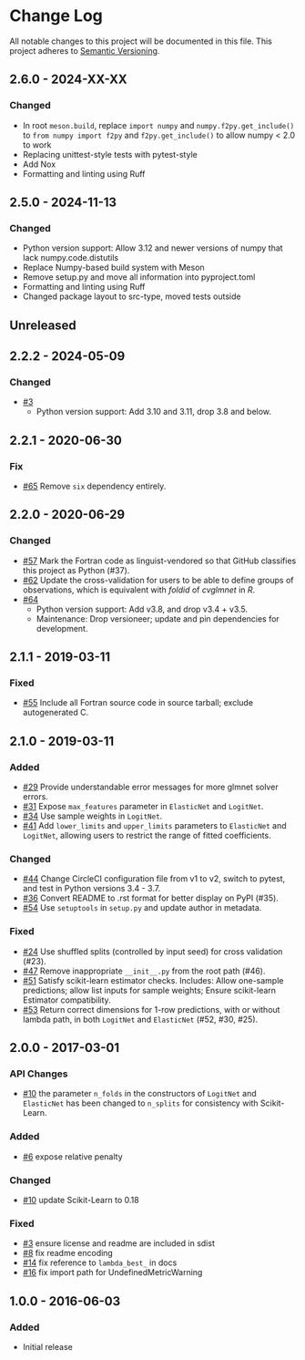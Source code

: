 # Change Log
All notable changes to this project will be documented in this file.
This project adheres to [Semantic Versioning](http://semver.org/).

## 2.6.0 - 2024-XX-XX
### Changed
* In root `meson.build`, replace `import numpy` and `numpy.f2py.get_include()` to 
  `from numpy import f2py` and `f2py.get_include()` to allow numpy < 2.0 to work
* Replacing unittest-style tests with pytest-style
* Add Nox
* Formatting and linting using Ruff

## 2.5.0 - 2024-11-13

### Changed
* Python version support: Allow 3.12 and newer versions of numpy
  that lack numpy.code.distutils
* Replace Numpy-based build system with Meson
* Remove setup.py and move all information into pyproject.toml
* Formatting and linting using Ruff
* Changed package layout to src-type, moved tests outside

## Unreleased

## 2.2.2 - 2024-05-09
### Changed
* [#3](https://github.com/replicahq/python-glmnet/pull/3)
   - Python version support: Add 3.10 and 3.11, drop 3.8 and below.

## 2.2.1 - 2020-06-30
### Fix
* [#65](https://github.com/civisanalytics/python-glmnet/pull/65)
  Remove `six` dependency entirely.

## 2.2.0 - 2020-06-29
### Changed
* [#57](https://github.com/civisanalytics/python-glmnet/pull/57)
  Mark the Fortran code as linguist-vendored so that GitHub classifies
  this project as Python (#37).
* [#62](https://github.com/civisanalytics/python-glmnet/pull/62)
  Update the cross-validation for users to be able to define groups of
  observations, which is equivalent with *foldid* of *cvglmnet* in *R*.
* [#64](https://github.com/civisanalytics/python-glmnet/pull/64)
   - Python version support: Add v3.8, and drop v3.4 + v3.5.
   - Maintenance: Drop versioneer; update and pin dependencies for development.

## 2.1.1 - 2019-03-11
### Fixed
* [#55](https://github.com/civisanalytics/python-glmnet/pull/55)
  Include all Fortran source code in source tarball; exclude autogenerated C.

## 2.1.0 - 2019-03-11

### Added
* [#29](https://github.com/civisanalytics/python-glmnet/pull/29)
  Provide understandable error messages for more glmnet solver errors.
* [#31](https://github.com/civisanalytics/python-glmnet/pull/31)
  Expose `max_features` parameter in `ElasticNet` and `LogitNet`.
* [#34](https://github.com/civisanalytics/python-glmnet/pull/34)
  Use sample weights in `LogitNet`.
* [#41](https://github.com/civisanalytics/python-glmnet/pull/41)
  Add `lower_limits` and `upper_limits` parameters to `ElasticNet`
  and `LogitNet`, allowing users to restrict the range of fitted coefficients.

### Changed
* [#44](https://github.com/civisanalytics/python-glmnet/pull/44)
  Change CircleCI configuration file from v1 to v2, switch to pytest,
  and test in Python versions 3.4 - 3.7.
* [#36](https://github.com/civisanalytics/python-glmnet/pull/36)
  Convert README to .rst format for better display on PyPI (#35).
* [#54](https://github.com/civisanalytics/python-glmnet/pull/54)
  Use `setuptools` in `setup.py` and update author in metadata.

### Fixed
* [#24](https://github.com/civisanalytics/python-glmnet/pull/24)
  Use shuffled splits (controlled by input seed) for cross validation (#23).
* [#47](https://github.com/civisanalytics/python-glmnet/pull/47)
  Remove inappropriate `__init__.py` from the root path (#46).
* [#51](https://github.com/civisanalytics/python-glmnet/pull/51)
  Satisfy scikit-learn estimator checks. Includes:
  Allow one-sample predictions; allow list inputs for sample weights;
  Ensure scikit-learn Estimator compatibility.
* [#53](https://github.com/civisanalytics/python-glmnet/pull/53)
  Return correct dimensions for 1-row predictions, with or without lambda
  path, in both `LogitNet` and `ElasticNet` (#52, #30, #25).

## 2.0.0 - 2017-03-01

### API Changes
* [#10](https://github.com/civisanalytics/python-glmnet/pull/10) the parameter `n_folds` in the constructors of `LogitNet` and `ElasticNet` has been changed to `n_splits` for consistency with Scikit-Learn.

### Added
* [#6](https://github.com/civisanalytics/python-glmnet/pull/6) expose relative penalty

### Changed
* [#10](https://github.com/civisanalytics/python-glmnet/pull/10) update Scikit-Learn to 0.18

### Fixed
* [#3](https://github.com/civisanalytics/python-glmnet/pull/3) ensure license and readme are included in sdist
* [#8](https://github.com/civisanalytics/python-glmnet/pull/8) fix readme encoding
* [#14](https://github.com/civisanalytics/python-glmnet/pull/14) fix reference to `lambda_best_` in docs
* [#16](https://github.com/civisanalytics/python-glmnet/pull/16) fix import path for UndefinedMetricWarning

## 1.0.0 - 2016-06-03
### Added
- Initial release
